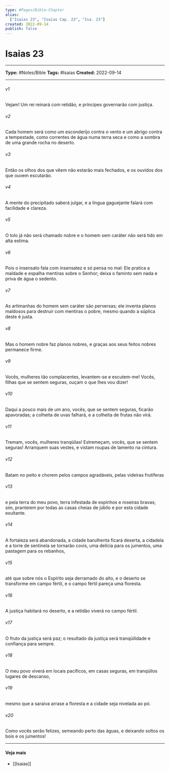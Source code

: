 ```yaml
---
type: #Pages/Bible-Chapter
alias:
  ["Isaias 23", "Isaias Cap. 23", "Isa. 23"]
created: 2022-09-14
publish: false
---
```


# Isaias 23

---

**Type:** #Notes/Bible
**Tags:** #Isaias
**Created:** 2022-09-14

---

###### v1
Vejam! Um rei reinará com retidão, e príncipes governarão com justiça.
###### v2
Cada homem será como um esconderijo contra o vento e um abrigo contra a tempestade, como correntes de água numa terra seca e como a sombra de uma grande rocha no deserto.
###### v3
Então os olhos dos que vêem não estarão mais fechados, e os ouvidos dos que ouvem escutarão.
###### v4
A mente do precipitado saberá julgar, e a língua gaguejante falará com facilidade e clareza.
###### v5
O tolo já não será chamado nobre e o homem sem caráter não será tido em alta estima.
###### v6
Pois o insensato fala com insensatez e só pensa no mal: Ele pratica a maldade e espalha mentiras sobre o Senhor; deixa o faminto sem nada e priva de água o sedento.
###### v7
As artimanhas do homem sem caráter são perversas; ele inventa planos maldosos para destruir com mentiras o pobre, mesmo quando a súplica deste é justa.
###### v8
Mas o homem nobre faz planos nobres, e graças aos seus feitos nobres permanece firme.
###### v9
Vocês, mulheres tão complacentes, levantem-se e escutem-me! Vocês, filhas que se sentem seguras, ouçam o que lhes vou dizer!
###### v10
Daqui a pouco mais de um ano, vocês, que se sentem seguras, ficarão apavoradas; a colheita de uvas falhará, e a colheita de frutas não virá.
###### v11
Tremam, vocês, mulheres tranqüilas! Estremeçam, vocês, que se sentem seguras! Arranquem suas vestes, e vistam roupas de lamento na cintura.
###### v12
Batam no peito e chorem pelos campos agradáveis, pelas videiras frutíferas
###### v13
e pela terra do meu povo, terra infestada de espinhos e roseiras bravas; sim, pranteiem por todas as casas cheias de júbilo e por esta cidade exultante.
###### v14
A fortaleza será abandonada, a cidade barulhenta ficará deserta, a cidadela e a torre de sentinela se tornarão covis, uma delícia para os jumentos, uma pastagem para os rebanhos,
###### v15
até que sobre nós o Espírito seja derramado do alto, e o deserto se transforme em campo fértil, e o campo fértil pareça uma floresta.
###### v16
A justiça habitará no deserto, e a retidão viverá no campo fértil.
###### v17
O fruto da justiça será paz; o resultado da justiça será tranqüilidade e confiança para sempre.
###### v18
O meu povo viverá em locais pacíficos, em casas seguras, em tranqüilos lugares de descanso,
###### v19
mesmo que a saraiva arrase a floresta e a cidade seja nivelada ao pó.
###### v20
Como vocês serão felizes, semeando perto das águas, e deixando soltos os bois e os jumentos!


---

#### Veja mais

- [[Isaias]]
